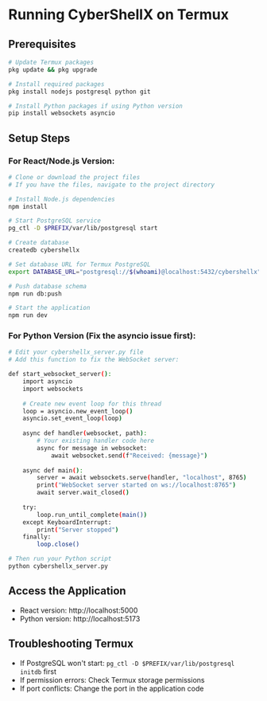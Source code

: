# Running CyberShellX on Termux

## Prerequisites
```bash
# Update Termux packages
pkg update && pkg upgrade

# Install required packages
pkg install nodejs postgresql python git

# Install Python packages if using Python version
pip install websockets asyncio
```

## Setup Steps

### For React/Node.js Version:
```bash
# Clone or download the project files
# If you have the files, navigate to the project directory

# Install Node.js dependencies
npm install

# Start PostgreSQL service
pg_ctl -D $PREFIX/var/lib/postgresql start

# Create database
createdb cybershellx

# Set database URL for Termux PostgreSQL
export DATABASE_URL="postgresql://$(whoami)@localhost:5432/cybershellx"

# Push database schema
npm run db:push

# Start the application
npm run dev
```

### For Python Version (Fix the asyncio issue first):
```bash
# Edit your cybershellx_server.py file
# Add this function to fix the WebSocket server:

def start_websocket_server():
    import asyncio
    import websockets
    
    # Create new event loop for this thread
    loop = asyncio.new_event_loop()
    asyncio.set_event_loop(loop)
    
    async def handler(websocket, path):
        # Your existing handler code here
        async for message in websocket:
            await websocket.send(f"Received: {message}")
    
    async def main():
        server = await websockets.serve(handler, "localhost", 8765)
        print("WebSocket server started on ws://localhost:8765")
        await server.wait_closed()
    
    try:
        loop.run_until_complete(main())
    except KeyboardInterrupt:
        print("Server stopped")
    finally:
        loop.close()

# Then run your Python script
python cybershellx_server.py
```

## Access the Application
- React version: http://localhost:5000
- Python version: http://localhost:5173

## Troubleshooting Termux
- If PostgreSQL won't start: `pg_ctl -D $PREFIX/var/lib/postgresql initdb` first
- If permission errors: Check Termux storage permissions
- If port conflicts: Change the port in the application code
